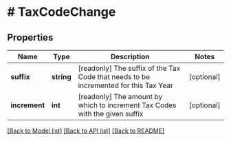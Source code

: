 # # TaxCodeChange

## Properties

Name | Type | Description | Notes
------------ | ------------- | ------------- | -------------
**suffix** | **string** | [readonly] The suffix of the Tax Code that needs to be incremented for this Tax Year | [optional]
**increment** | **int** | [readonly] The amount by which to increment Tax Codes with the given suffix | [optional]

[[Back to Model list]](../../README.md#models) [[Back to API list]](../../README.md#endpoints) [[Back to README]](../../README.md)
